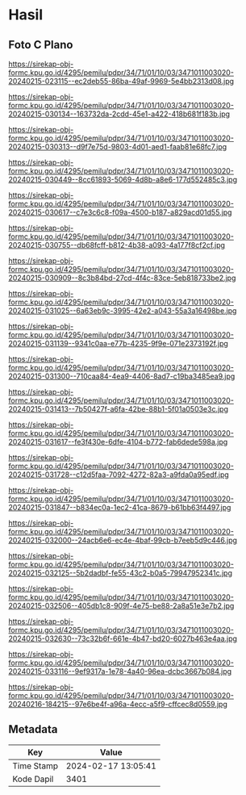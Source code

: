 # Hasil

## Foto C Plano

https://sirekap-obj-formc.kpu.go.id/4295/pemilu/pdpr/34/71/01/10/03/3471011003020-20240215-023115--ec2deb55-86ba-49af-9969-5e4bb2313d08.jpg

https://sirekap-obj-formc.kpu.go.id/4295/pemilu/pdpr/34/71/01/10/03/3471011003020-20240215-030134--163732da-2cdd-45e1-a422-418b681f183b.jpg

https://sirekap-obj-formc.kpu.go.id/4295/pemilu/pdpr/34/71/01/10/03/3471011003020-20240215-030313--d9f7e75d-9803-4d01-aed1-faab81e68fc7.jpg

https://sirekap-obj-formc.kpu.go.id/4295/pemilu/pdpr/34/71/01/10/03/3471011003020-20240215-030449--8cc61893-5069-4d8b-a8e6-177d552485c3.jpg

https://sirekap-obj-formc.kpu.go.id/4295/pemilu/pdpr/34/71/01/10/03/3471011003020-20240215-030617--c7e3c6c8-f09a-4500-b187-a829acd01d55.jpg

https://sirekap-obj-formc.kpu.go.id/4295/pemilu/pdpr/34/71/01/10/03/3471011003020-20240215-030755--db68fcff-b812-4b38-a093-4a177f8cf2cf.jpg

https://sirekap-obj-formc.kpu.go.id/4295/pemilu/pdpr/34/71/01/10/03/3471011003020-20240215-030909--8c3b84bd-27cd-4f4c-83ce-5eb818733be2.jpg

https://sirekap-obj-formc.kpu.go.id/4295/pemilu/pdpr/34/71/01/10/03/3471011003020-20240215-031025--6a63eb9c-3995-42e2-a043-55a3a16498be.jpg

https://sirekap-obj-formc.kpu.go.id/4295/pemilu/pdpr/34/71/01/10/03/3471011003020-20240215-031139--9341c0aa-e77b-4235-9f9e-071e2373192f.jpg

https://sirekap-obj-formc.kpu.go.id/4295/pemilu/pdpr/34/71/01/10/03/3471011003020-20240215-031300--710caa84-4ea9-4406-8ad7-c19ba3485ea9.jpg

https://sirekap-obj-formc.kpu.go.id/4295/pemilu/pdpr/34/71/01/10/03/3471011003020-20240215-031413--7b50427f-a6fa-42be-88b1-5f01a0503e3c.jpg

https://sirekap-obj-formc.kpu.go.id/4295/pemilu/pdpr/34/71/01/10/03/3471011003020-20240215-031617--fe3f430e-6dfe-4104-b772-fab6dede598a.jpg

https://sirekap-obj-formc.kpu.go.id/4295/pemilu/pdpr/34/71/01/10/03/3471011003020-20240215-031728--c12d5faa-7092-4272-82a3-a9fda0a95edf.jpg

https://sirekap-obj-formc.kpu.go.id/4295/pemilu/pdpr/34/71/01/10/03/3471011003020-20240215-031847--b834ec0a-1ec2-41ca-8679-b61bb63f4497.jpg

https://sirekap-obj-formc.kpu.go.id/4295/pemilu/pdpr/34/71/01/10/03/3471011003020-20240215-032000--24acb6e6-ec4e-4baf-99cb-b7eeb5d9c446.jpg

https://sirekap-obj-formc.kpu.go.id/4295/pemilu/pdpr/34/71/01/10/03/3471011003020-20240215-032125--5b2dadbf-fe55-43c2-b0a5-79947952341c.jpg

https://sirekap-obj-formc.kpu.go.id/4295/pemilu/pdpr/34/71/01/10/03/3471011003020-20240215-032506--405db1c8-909f-4e75-be88-2a8a51e3e7b2.jpg

https://sirekap-obj-formc.kpu.go.id/4295/pemilu/pdpr/34/71/01/10/03/3471011003020-20240215-032630--73c32b6f-661e-4b47-bd20-6027b463e4aa.jpg

https://sirekap-obj-formc.kpu.go.id/4295/pemilu/pdpr/34/71/01/10/03/3471011003020-20240215-033116--9ef9317a-1e78-4a40-96ea-dcbc3667b084.jpg

https://sirekap-obj-formc.kpu.go.id/4295/pemilu/pdpr/34/71/01/10/03/3471011003020-20240216-184215--97e6be4f-a96a-4ecc-a5f9-cffcec8d0559.jpg


## Metadata

| Key        | Value               |
| ---------- | ------------------- |
| Time Stamp | 2024-02-17 13:05:41 |
| Kode Dapil | 3401                |



